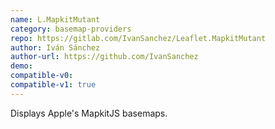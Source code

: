 ```yaml
---
name: L.MapkitMutant
category: basemap-providers
repo: https://gitlab.com/IvanSanchez/Leaflet.MapkitMutant
author: Iván Sánchez
author-url: https://github.com/IvanSanchez
demo: 
compatible-v0:
compatible-v1: true
---
```


Displays Apple's MapkitJS basemaps.
